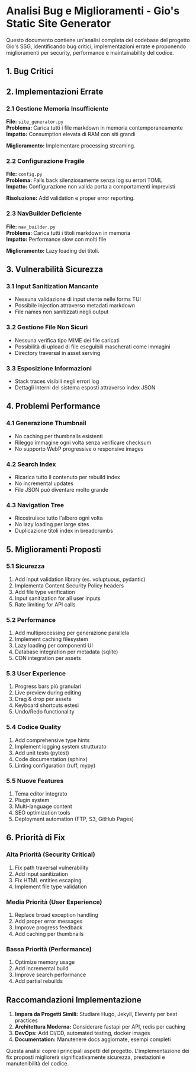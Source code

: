 # Analisi Bug e Miglioramenti - Gio's Static Site Generator

Questo documento contiene un'analisi completa del codebase del progetto Gio's SSG, identificando bug critici, implementazioni errate e proponendo miglioramenti per security, performance e maintainability del codice.

## 1. Bug Critici



## 2. Implementazioni Errate

### 2.1 Gestione Memoria Insufficiente
**File:** `site_generator.py`  
**Problema:** Carica tutti i file markdown in memoria contemporaneamente  
**Impatto:** Consumption elevata di RAM con siti grandi  

**Miglioramento:** Implementare processing streaming.

### 2.2 Configurazione Fragile
**File:** `config.py`  
**Problema:** Falls back silenziosamente senza log su errori TOML  
**Impatto:** Configurazione non valida porta a comportamenti imprevisti  

**Risoluzione:** Add validation e proper error reporting.

### 2.3 NavBuilder Deficiente
**File:** `nav_builder.py`  
**Problema:** Carica tutti i titoli markdown in memoria  
**Impatto:** Performance slow con molti file  

**Miglioramento:** Lazy loading dei titoli.

## 3. Vulnerabilità Sicurezza

### 3.1 Input Sanitization Mancante
- Nessuna validazione di input utente nelle forms TUI
- Possibile injection attraverso metadati markdown
- File names non sanitizzati negli output

### 3.2 Gestione File Non Sicuri
- Nessuna verifica tipo MIME dei file caricati
- Possibilità di upload di file eseguibili mascherati come immagini
- Directory traversal in asset serving

### 3.3 Esposizione Informazioni
- Stack traces visibili negli errori log
- Dettagli interni del sistema esposti attraverso index JSON

## 4. Problemi Performance

### 4.1 Generazione Thumbnail
- No caching per thumbnails esistenti
- Rileggo immagine ogni volta senza verificare checksum
- No supporto WebP progressive o responsive images

### 4.2 Search Index
- Ricarica tutto il contenuto per rebuild index
- No incremental updates
- File JSON può diventare molto grande

### 4.3 Navigation Tree
- Ricostruisce tutto l'albero ogni volta
- No lazy loading per large sites
- Duplicazione titoli index in breadcrumbs

## 5. Miglioramenti Proposti

### 5.1 Sicurezza
1. Add input validation library (es. voluptuous, pydantic)
2. Implementa Content Security Policy headers
3. Add file type verification
4. Input sanitization for all user inputs
5. Rate limiting for API calls

### 5.2 Performance
1. Add multiprocessing per generazione parallela
2. Implement caching filesystem
3. Lazy loading per componenti UI
4. Database integration per metadata (sqlite)
5. CDN integration per assets

### 5.3 User Experience
1. Progress bars più granulari
2. Live preview during editing
3. Drag & drop per assets
4. Keyboard shortcuts estesi
5. Undo/Redo functionality

### 5.4 Codice Quality
1. Add comprehensive type hints
2. Implement logging system strutturato
3. Add unit tests (pytest)
4. Code documentation (sphinx)
5. Linting configuration (ruff, mypy)

### 5.5 Nuove Features
1. Tema editor integrato
2. Plugin system
3. Multi-language content
4. SEO optimization tools
5. Deployment automation (FTP, S3, GitHub Pages)

## 6. Priorità di Fix

### Alta Priorità (Security Critical)
1. Fix path traversal vulnerability
2. Add input sanitization
3. Fix HTML entities escaping
4. Implement file type validation

### Media Priorità (User Experience)
1. Replace broad exception handling
2. Add proper error messages
3. Improve progress feedback
4. Add caching per thumbnails

### Bassa Priorità (Performance)
1. Optimize memory usage
2. Add incremental build
3. Improve search performance
4. Add partial rebuilds

## Raccomandazioni Implementazione

1. **Impara da Progetti Simili:** Studiare Hugo, Jekyll, Eleventy per best practices
2. **Architettura Moderna:** Considerare fastapi per API, redis per caching
3. **DevOps:** Add CI/CD, automated testing, docker images
4. **Documentation:** Manutenere docs aggiornate, esempi completi

Questa analisi copre i principali aspetti del progetto. L'implementazione dei fix proposti migliorerà significativamente sicurezza, prestazioni e manutenibilità del codice.
